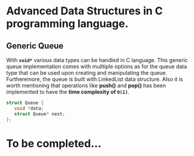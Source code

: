 # Advanced Data Structures in C programming language. 

## Generic Queue
 With **```void*```** various data types can be handled in C language. 
 This generic queue implementation comes with mulltiple options as for the queue data type 
 that can be used upon creating and manipulating the queue. 
 Furtheremore, the queue is built with LinkedList data structure. 
 Also it is worth mentioning that operations like **push()** and **pop()** has been implemented to have the **time complexity of ```O(1)```**. 

 ```C
 struct Queue {
    void *data;
    struct Queue* next;
 };
 ```

 # To be completed...
